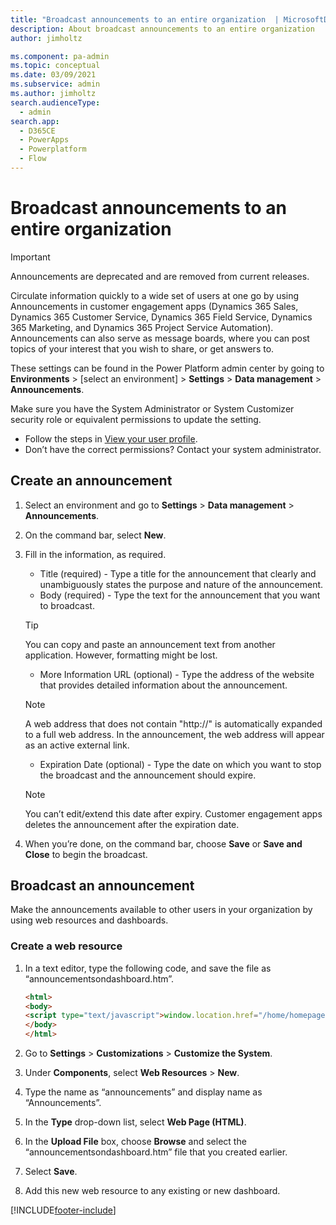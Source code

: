 ```yaml
---
title: "Broadcast announcements to an entire organization  | MicrosoftDocs"
description: About broadcast announcements to an entire organization 
author: jimholtz

ms.component: pa-admin
ms.topic: conceptual
ms.date: 03/09/2021
ms.subservice: admin
ms.author: jimholtz 
search.audienceType: 
  - admin
search.app:
  - D365CE
  - PowerApps
  - Powerplatform
  - Flow
---
```

# Broadcast announcements to an entire organization 

> [!IMPORTANT]
> Announcements are deprecated and are removed from current releases.

Circulate information quickly to a wide set of users at one go by using Announcements in customer engagement apps (Dynamics 365 Sales, Dynamics 365 Customer Service, Dynamics 365 Field Service, Dynamics 365 Marketing, and Dynamics 365 Project Service Automation). Announcements can also serve as message boards, where you can post topics of your interest that you wish to share, or get answers to.

These settings can be found in the Power Platform admin center by going to **Environments** > [select an environment] > **Settings** > **Data management** > **Announcements**.

Make sure you have the System Administrator or System Customizer security role or equivalent permissions to update the setting.

- Follow the steps in [View your user profile](/powerapps/user/view-your-user-profile).
- Don’t have the correct permissions? Contact your system administrator.

## Create an announcement

1. Select an environment and go to **Settings** > **Data management** > **Announcements**.

2. On the command bar, select **New**.

3. Fill in the information, as required. 

   - Title (required) - Type a title for the announcement that clearly and unambiguously states the purpose and nature of the announcement.
   - Body (required) - Type the text for the announcement that you want to broadcast.

   > [!TIP]
   > You can copy and paste an announcement text from another application. However, formatting might be lost.

   - More Information URL (optional) - Type the address of the website that provides detailed information about the announcement. 

   > [!NOTE]
   > A web address that does not contain "http://" is automatically expanded to a full web address. In the announcement, the web address will appear as an active external link.

   - Expiration Date (optional) - Type the date on which you want to stop the broadcast and the announcement should expire.

   > [!NOTE]
   > You can’t edit/extend this date after expiry. Customer engagement apps deletes the announcement after the expiration date.

4. When you’re done, on the command bar, choose **Save** or **Save and Close** to begin the broadcast.

## Broadcast an announcement

Make the announcements available to other users in your organization by using web resources and dashboards.

### Create a web resource

1. In a text editor, type the following code, and save the file as “announcementsondashboard.htm”.

    ```html  
    <html>
    <body>
    <script type="text/javascript">window.location.href="/home/homepage/home_news.aspx?pagemode=iframe";</script>
    </body>
    </html>
    ```  

2. Go to **Settings** > **Customizations** > **Customize the System**.

3. Under **Components**, select **Web Resources** > **New**.

4. Type the name as “announcements” and display name as “Announcements”.

5. In the **Type** drop-down list, select **Web Page (HTML)**.

6. In the **Upload File** box, choose **Browse** and select the “announcementsondashboard.htm” file that you created earlier.

7. Select **Save**.

8. Add this new web resource to any existing or new dashboard.


[!INCLUDE[footer-include](../includes/footer-banner.md)]
